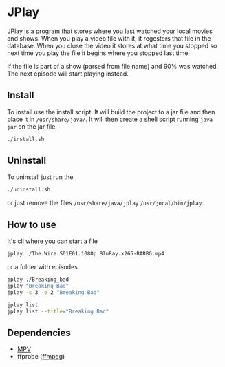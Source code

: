 # JPlay


JPlay is a program that stores where you last watched your local
movies and shows. When you play a video file with it, it regesters
that file in the database. When you close the video it stores at
what time you stopped so next time you play the file it begins where
you stopped last time. 

If the file is part of a show (parsed from file name) and 90% was 
watched. The next episode will start playing instead.

## Install
To install use the install script. It will build the project to a jar file
and then place it in `/usr/share/java/`. It will then create a shell
script running `java -jar` on the jar file.
```bash
./install.sh
```

## Uninstall
To uninstall just run the
```bash
./uninstall.sh
```
or just remove the files
`/usr/share/java/jplay`
`/usr/;ocal/bin/jplay`

## How to use
It's cli where you can start a file
```bash
jplay ./The.Wire.S01E01.1080p.BluRay.x265-RARBG.mp4
```
or a folder with episodes
```bash
jplay ./Breaking_bad
jplay "Breaking Bad"
jplay -s 3 -e 2 "Breaking Bad" 

jplay list
jplay list --title="Breaking Bad"
```

## Dependencies
- [MPV](https://mpv.io/)
- ffprobe ([ffmpeg](https://ffmpeg.org/))

